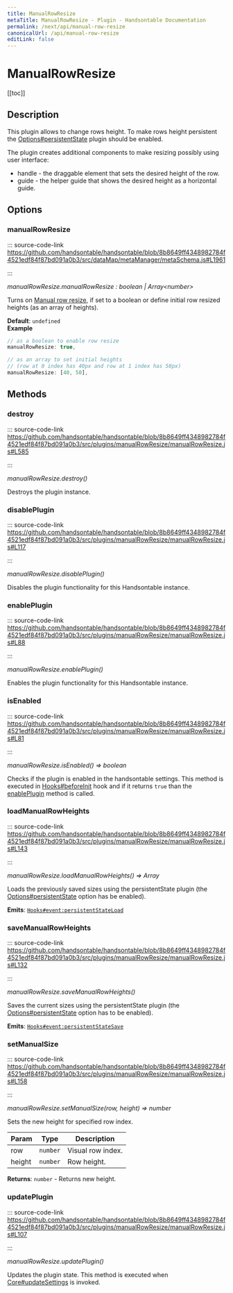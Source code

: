 ```yaml
---
title: ManualRowResize
metaTitle: ManualRowResize - Plugin - Handsontable Documentation
permalink: /next/api/manual-row-resize
canonicalUrl: /api/manual-row-resize
editLink: false
---
```


# ManualRowResize

[[toc]]

## Description

This plugin allows to change rows height. To make rows height persistent the [Options#persistentState](./Options/#persistentState)
plugin should be enabled.

The plugin creates additional components to make resizing possibly using user interface:
- handle - the draggable element that sets the desired height of the row.
- guide - the helper guide that shows the desired height as a horizontal guide.


## Options

### manualRowResize
  
::: source-code-link https://github.com/handsontable/handsontable/blob/8b8649ff4348982784f4521edf84f87bd091a0b3/src/dataMap/metaManager/metaSchema.js#L1961

:::

_manualRowResize.manualRowResize : boolean | Array&lt;number&gt;_

Turns on [Manual row resize](https://docs.handsontable.com/demo-resizing.html), if set to a boolean or define initial row resized heights (as an array of heights).

**Default**: <code>undefined</code>  
**Example**  
```js
// as a boolean to enable row resize
manualRowResize: true,

// as an array to set initial heights
// (row at 0 index has 40px and row at 1 index has 50px)
manualRowResize: [40, 50],
```

## Methods

### destroy
  
::: source-code-link https://github.com/handsontable/handsontable/blob/8b8649ff4348982784f4521edf84f87bd091a0b3/src/plugins/manualRowResize/manualRowResize.js#L585

:::

_manualRowResize.destroy()_

Destroys the plugin instance.



### disablePlugin
  
::: source-code-link https://github.com/handsontable/handsontable/blob/8b8649ff4348982784f4521edf84f87bd091a0b3/src/plugins/manualRowResize/manualRowResize.js#L117

:::

_manualRowResize.disablePlugin()_

Disables the plugin functionality for this Handsontable instance.



### enablePlugin
  
::: source-code-link https://github.com/handsontable/handsontable/blob/8b8649ff4348982784f4521edf84f87bd091a0b3/src/plugins/manualRowResize/manualRowResize.js#L88

:::

_manualRowResize.enablePlugin()_

Enables the plugin functionality for this Handsontable instance.



### isEnabled
  
::: source-code-link https://github.com/handsontable/handsontable/blob/8b8649ff4348982784f4521edf84f87bd091a0b3/src/plugins/manualRowResize/manualRowResize.js#L81

:::

_manualRowResize.isEnabled() ⇒ boolean_

Checks if the plugin is enabled in the handsontable settings. This method is executed in [Hooks#beforeInit](./Hooks/#beforeInit)
hook and if it returns `true` than the [enablePlugin](#ManualRowResize+enablePlugin) method is called.



### loadManualRowHeights
  
::: source-code-link https://github.com/handsontable/handsontable/blob/8b8649ff4348982784f4521edf84f87bd091a0b3/src/plugins/manualRowResize/manualRowResize.js#L143

:::

_manualRowResize.loadManualRowHeights() ⇒ Array_

Loads the previously saved sizes using the persistentState plugin (the [Options#persistentState](./Options/#persistentState) option
has be enabled).

**Emits**: [`Hooks#event:persistentStateLoad`](./hooks/#persistentStateLoad)  


### saveManualRowHeights
  
::: source-code-link https://github.com/handsontable/handsontable/blob/8b8649ff4348982784f4521edf84f87bd091a0b3/src/plugins/manualRowResize/manualRowResize.js#L132

:::

_manualRowResize.saveManualRowHeights()_

Saves the current sizes using the persistentState plugin (the [Options#persistentState](./Options/#persistentState) option has to be
enabled).

**Emits**: [`Hooks#event:persistentStateSave`](./hooks/#persistentStateSave)  


### setManualSize
  
::: source-code-link https://github.com/handsontable/handsontable/blob/8b8649ff4348982784f4521edf84f87bd091a0b3/src/plugins/manualRowResize/manualRowResize.js#L158

:::

_manualRowResize.setManualSize(row, height) ⇒ number_

Sets the new height for specified row index.


| Param | Type | Description |
| --- | --- | --- |
| row | `number` | Visual row index. |
| height | `number` | Row height. |


**Returns**: `number` - Returns new height.  

### updatePlugin
  
::: source-code-link https://github.com/handsontable/handsontable/blob/8b8649ff4348982784f4521edf84f87bd091a0b3/src/plugins/manualRowResize/manualRowResize.js#L107

:::

_manualRowResize.updatePlugin()_

Updates the plugin state. This method is executed when [Core#updateSettings](./Core/#updateSettings) is invoked.


